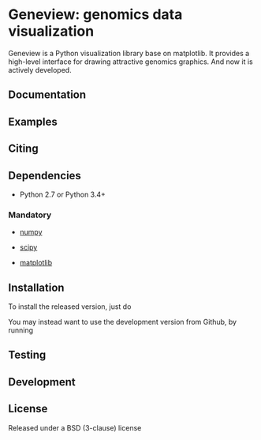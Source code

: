 Geneview: genomics data visualization
=====================================

Geneview is a Python visualization library base on matplotlib. It provides a 
high-level interface for drawing attractive genomics graphics. And now it is 
actively developed.

Documentation
-------------

Examples
--------

Citing
------

Dependencies
------------

- Python 2.7 or Python 3.4+

### Mandatory

- [numpy](http://www.numpy.org/)

- [scipy](http://www.scipy.org/)

- [matplotlib](http://matplotlib.sourceforge.net)


Installation
------------

To install the released version, just do
    

You may instead want to use the development version from Github, by running

Testing
-------

Development
-----------

License
-------

Released under a BSD (3-clause) license
